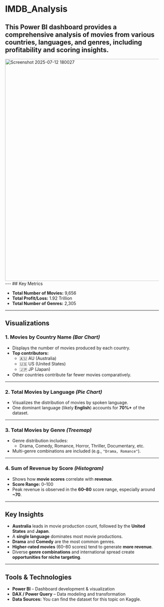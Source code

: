 # IMDB_Analysis
This Power BI dashboard provides a comprehensive analysis of movies from various countries, languages, and genres, including profitability and scoring insights.
---
<img width="1298" height="728" alt="Screenshot 2025-07-12 180027" src="https://github.com/user-attachments/assets/1e0ddc96-54c1-4465-a20a-950137cc73af" />
---
## Key Metrics

- **Total Number of Movies:** 9,656  
- **Total Profit/Loss:** 1.92 Trillion  
- **Total Number of Genres:** 2,305  

---

## Visualizations

### 1. Movies by Country Name *(Bar Chart)*  
- Displays the number of movies produced by each country.
- **Top contributors:**
  - 🇦🇺 AU (Australia)
  - 🇺🇸 US (United States)
  - 🇯🇵 JP (Japan)
- Other countries contribute far fewer movies comparatively.

---

### 2. Total Movies by Language *(Pie Chart)*  
- Visualizes the distribution of movies by spoken language.  
- One dominant language (likely **English**) accounts for **70%+** of the dataset.

---

### 3. Total Movies by Genre *(Treemap)*  
- Genre distribution includes:
  - Drama, Comedy, Romance, Horror, Thriller, Documentary, etc.
- Multi-genre combinations are included (e.g., `"Drama, Romance"`).

---

### 4. Sum of Revenue by Score *(Histogram)*  
- Shows how **movie scores** correlate with **revenue**.
- **Score Range:** 0–100  
- Peak revenue is observed in the **60–80** score range, especially around **~70**.

---

## Key Insights

- **Australia** leads in movie production count, followed by the **United States** and **Japan**.
- A **single language** dominates most movie productions.
- **Drama** and **Comedy** are the most common genres.
- **Higher-rated movies** (60–80 scores) tend to generate **more revenue**.
- Diverse **genre combinations** and international spread create **opportunities for niche targeting**.

---

## Tools & Technologies

- **Power BI** – Dashboard development & visualization  
- **DAX / Power Query** – Data modeling and transformation  
- **Data Sources:** You can find the dataset for this topic on Kaggle.


